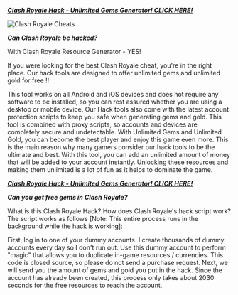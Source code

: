 [***Clash Royale Hack - Unlimited Gems Generator! CLICK HERE!***](https://barlog.org/cr)

![Clash Royale Cheats](https://user-images.githubusercontent.com/97382247/148675725-2401ee1b-5752-4b01-9b7a-c54f81871607.png)


***Can Clash Royale be hacked?***

With Clash Royale Resource Generator - YES!

 If you were looking for the best  Clash Royale cheat, you're in the right place. Our hack tools are designed to offer unlimited gems and unlimited gold for free !! 
 
 This tool works on all Android and iOS devices and does not require any software to be installed, so you can rest assured whether you are using a desktop or mobile device. 
  Our Hack tools also come with the latest account protection scripts to keep you  safe when generating gems and gold. This tool is combined with proxy scripts, so accounts and devices are completely secure and undetectable. 
 With Unlimited Gems and Unlimited Gold, you can become the best player and  enjoy this game even more. This is the main reason why many gamers consider our hack tools to be the ultimate and best.  With this tool, you can add an unlimited amount of money that will be  added to your account instantly. Unlocking these resources  and making them unlimited is a lot of fun as it helps to dominate the game.
 
 [***Clash Royale Hack - Unlimited Gems Generator! CLICK HERE!***](https://barlog.org/cr)

***Can you get free gems in Clash Royale?***

What is this Clash Royale Hack? How does  Clash Royale's hack script work?  The script works as follows [Note: This entire process runs in the background while the hack is working]: 
 
 First, log in to one of your dummy accounts. I create thousands of dummy accounts every day so I don't run out. Use this dummy account to perform "magic" that allows you to duplicate in-game resources / currencies. This code is closed source, so please do not send a purchase request. Next, we will send you the amount of gems and gold you put in the hack. Since the account has already been created, this process only takes about 2030 seconds for the free resources to reach the account.
 
 
